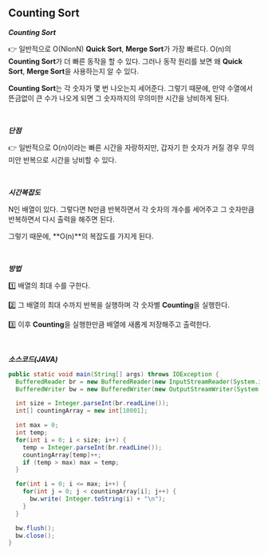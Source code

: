 ## Counting Sort

***Counting Sort***

👉 일반적으로 O(NlonN) **Quick Sort**, **Merge Sort**가 가장 빠르다. O(n)의 **Counting Sort**가 더 빠른 동작을 할 수 있다. 그러나 동작 원리를 보면 왜 **Quick Sort**, **Merge Sort**을 사용하는지 알 수 있다.

 **Counting Sort**는 각 숫자가 몇 번 나오는지 세어준다. 그렇기 때문에, 만약 수열에서 뜬금없이 큰 수가 나오게 되면 그 숫자까지의 무의미한 시간을 낭비하게 된다.

<br>

***단점***

👉 일반적으로 O(n)이라는 빠른 시간을 자랑하지만, 갑자기 한 숫자가 커질 경우 무의미안 반복으로 시간을 낭비할 수 있다.

<br>

***시간복잡도***

 N인 배열이 있다. 그렇다면 N만큼 반복하면서 각 숫자의 개수를 세어주고 그 숫자만큼 반복하면서 다시 출력을 해주면 된다.

 그렇기 때문에, **O(n)**의 복잡도를 가지게 된다.

<br>

***방법***

1️⃣ 배열의 최대 수를 구한다.

2️⃣ 그 배열의 최대 수까지 반복을 실행하며 각 숫자별 **Counting**을 실행한다.

3️⃣ 이후 **Counting**을 실행한만큼 배열에 새롭게 저장해주고 출력한다.

<br>

***소스코드(JAVA)***

```java
public static void main(String[] args) throws IOException {
  BufferedReader br = new BufferedReader(new InputStreamReader(System.in));
  BufferedWriter bw = new BufferedWriter(new OutputStreamWriter(System.out));

  int size = Integer.parseInt(br.readLine());
  int[] countingArray = new int[10001];

  int max = 0;
  int temp;
  for(int i = 0; i < size; i++) {
    temp = Integer.parseInt(br.readLine());
    countingArray[temp]++;
    if (temp > max) max = temp;
  }

  for(int i = 0; i <= max; i++) {
    for(int j = 0; j < countingArray[i]; j++) {
      bw.write( Integer.toString(i) + "\n");
    }
  }

  bw.flush();
  bw.close();
}
```




